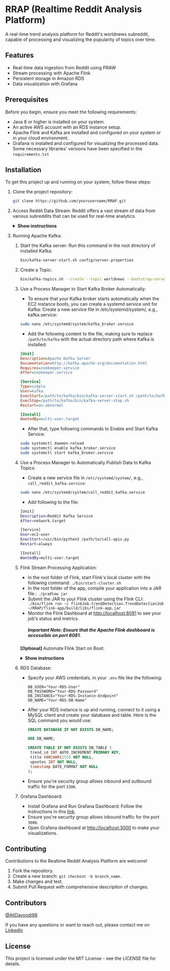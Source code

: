 # RRAP (Realtime Reddit Analysis Platform)

A real-time trend analysis platform for Reddit's worldnews subreddit, capable of processing and visualizing the popularity of topics over time.

## Features

   - Real-time data ingestion from Reddit using PRAW
   - Stream processing with Apache Flink
   - Persistent storage in Amazon RDS
   - Data visualization with Grafana

## Prerequisites
Before you begin, ensure you meet the following requirements:
   - Java 8 or higher is installed on your system.
   - An active AWS account with an RDS instance setup.
   - Apache Flink and Kafka are installed and configured on your system or in your cloud environment.
   - Grafana is installed and configured for visualizing the processed data.
Some necessary libraries' versions have been specified in the ```requirements.txt```

## Installation
To get this project up and running on your system, follow these steps:
   1. Clone the project repository:

      ```sh
      git clone https://github.com/yourusername/RRAP.git
      ```

   2. Access Reddit Data Stream:
         Reddit offers a vast stream of data from various subreddits that can be used for real-time analytics. 
         <details><summary><b>Show instructions</b></summary>
            
      1. You can access Reddit's data through their API. To do this, you'll need to create a Reddit account, register an application, and get your API credentials (client ID, client secret, and user agent).
      2. Create a ```.env``` file in the root directory of the project and specify these arguments.
         ```
            REDDIT_CLIENT_ID='YOUR_CLIENT_ID'
            REDDIT_CLIENT_SECRET='YOUR_CLIENT_SECRE'
            REDDIT_USER_AGENT='YOUR_APP_NAME/version by /u/YOUR_REDDIT_USERNAME'
         ```
   3. Running Apache Kafka:
         1. Start the Kafka server:
            Run this command in the root directory of installed Kafka:
            
            ```sh
            bin/kafka-server-start.sh config/server.properties
            ```
            
         2. Create a Topic:

            ```sh
            bin/kafka-topics.sh --create --topic worldnews --bootstrap-server localhost:9092 --replication-factor 1 --partitions 1
            ```
            
         3. Use a Process Manager to Start Kafka Broker Automatically:
            * To ensure that your Kafka broker starts automatically when the EC2 instance boots, you can create a systemd service unit for Kafka:
            Create a new service file in /etc/systemd/system/, e.g., kafka.service:

            ```sh
            sudo nano /etc/systemd/system/kafka_broker.service
            ```
            
            * Add the following content to the file, making sure to replace ```/path/to/kafka``` with the actual directory path where Kafka is installed:

            ```ini
            [Unit]
            Description=Apache Kafka Server
            Documentation=http://kafka.apache.org/documentation.html
            Requires=zookeeper.service
            After=zookeeper.service

            [Service]
            Type=simple
            User=kafka
            ExecStart=/path/to/kafka/bin/kafka-server-start.sh /path/to/kafka/config/server.properties
            ExecStop=/path/to/kafka/bin/kafka-server-stop.sh
            Restart=on-abnormal

            [Install]
            WantedBy=multi-user.target
            ```

            * After that, type following commands to Enable and Start Kafka Service:
            
            ```sh
            sudo systemctl daemon-reload
            sudo systemctl enable kafka_broker.service
            sudo systemctl start kafka_broker.service
            ```
            
      5. Use a Process Manager to Automatically Publish Data to Kafka Topics:
         * Create a new service file in ```/etc/systemd/system/```, e.g., ```call_reddit_kafka.service```:

         ```sh
         sudo nano /etc/systemd/system/call_reddit_kafka.service
          ```
         
         * Add following to the file:
           
         ```sh
         [Unit]
         Description=Reddit Kafka Service
         After=network.target

         [Service]
         User=ec2-user
         ExecStart=/usr/bin/python3 /path/to/call-apis.py
         Restart=always

         [Install]
         WantedBy=multi-user.target
         ```
         
      6. Flink Stream Processing Application:
         * In the root folder of Flink, start Flink's local cluster with the following command:
            ``` ./bin/start-cluster.sh ```
         * In the root folder of the app, compile your application into a JAR file.:
            ``` ./gradlew jar ```
         * Submit the JAR to your Flink cluster using the Flink CLI:
           ``` ./bin/flink run -c flinkJob.trendDetection.TrendDetectionJob ~/RRAP/flink-app/build/libs/flink-app.jar```
         * Monitor the Flink Dashboard at [http://localhost:8081]([http://localhost:8081]) to see your job's status and metrics.
           ##### Important Note: Ensure that the Apache Flink dashboard is accessible on port 8081.
         **[Optional]**
         Automate Flink Start on Boot:
           <details><summary><b>Show instructions</b></summary>  
              * Create a Flink Service File (/etc/systemd/system/flink_listener.service):
                 
              ```ini
                  [Unit]
                  Description=Apache Flink
                  After=network.target

                  [Service]
                  Type=simple
                  User=ubuntu
                  ExecStart=/path/to/flink/bin/start-cluster.sh
                  ExecStop=/path/to/flink/bin/stop-cluster.sh
                  Restart=on-failure
                  RestartSec=10

                  [Install]
                  WantedBy=multi-user.target
              ```
              
              * Enabel and start flink:

              ```sh
               sudo systemctl daemon-reload
               sudo systemctl enable flink_listener.service
               sudo systemctl start flink_listener.service
              ```
      
      8. RDS Database:
         * Specify your AWS credentials, in your ```.env``` file like the following:
            ```.env
            DB_USER="Your-RDS-User"
            DB_PASSWORD="Your-RDS-Password"
            DB_INSTANCE="Your-RDS-Instance-Endpoint"
            DB_NAME="Your-RDS-DB-Name"
            ```
         * After your RDS instance is up and running, connect to it using a MySQL client and create your database and table. Here is the SQL command you would use:
            ```SQL
            CREATE DATABASE IF NOT EXISTS DB_NAME;

            USE DB_NAME;

            CREATE TABLE IF NOT EXISTS DB_TABLE (
             trend_id INT AUTO_INCREMENT PRIMARY KEY,
             title VARCHAR(255) NOT NULL,
             upvotes INT NOT NULL,
             timestamp DATE_FORMAT NOT NULL
            );

            ```
         * Ensure you're security group allows inbound and outbound traffic for the port ```3306```.
           
      9. Grafana Dashboard:
          * Install Grafana and Run Grafana Dashboard:
            Follow the instructions in this [link](https://grafana.com/docs/grafana/latest/setup-grafana/installation/debian/).
          * Ensure you're security group allows inbound traffic for the port ```3000```.
          * Open Grafana dashboard at [http://localhost:3000]([http://localhost:3000]) to make your visualizations.

## Contributing

Contributions to the Realtime Reddit Analysis Platform are welcome!

   1. Fork the repository.
   2. Create a new branch: ```git checkout -b branch_name.```
   3. Make changes and test.
   4. Submit Pull Request with comprehensive description of changes.

## Contributors

   [@AliDavoodi98](https://github.com/AliDavoodi98)

If you have any questions or want to reach out, please contact me on [LinkedIn](https://www.linkedin.com/in/ali-davoodi-moghadam) 

## License

This project is licensed under the MIT License - see the LICENSE file for details.
              
      
